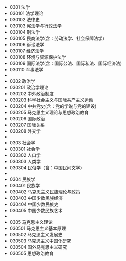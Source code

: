 * 0301 法学
* 030101 法学理论
* 030102 法律史
* 030103 宪法学与行政法学
* 030104 刑法学
* 030105 民商法学(含：劳动法学、社会保障法学)
* 030106 诉讼法学
* 030107 经济法学
* 030108 环境与资源保护法学
* 030109 国际法学(含：国际公法、国际私法、国际经济法)
* 030110 军事法学
* 
* 0302 政治学
* 030201 政治学理论
* 030202 中外政治制度
* 030203 科学社会主义与国际共产主义运动
* 030204 中共党史(含：党的学说与党的建设)
* 030205 马克思主义理论与思想政治教育
* 030206 国际政治
* 030207 国际关系
* 030208 外交学
* 
* 0303 社会学
* 030301 社会学
* 030302 人口学
* 030303 人类学
* 030304 民俗学（含：中国民间文学）
* 
* 0304 民族学
* 030401 民族学
* 030402 马克思主义民族理论与政策
* 030403 中国少数民族经济
* 030404 中国少数民族史
* 030405 中国少数民族艺术
* 
* 0305 马克思主义理论
* 030501 马克思主义基本原理
* 030502 马克思主义发展史
* 030503 马克思主义中国化研究
* 030504 国外马克思主义研究
* 030505 思想政治教育